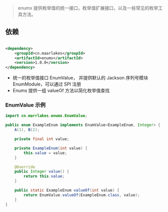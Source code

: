 > enumx 提供枚举值的统一接口，枚举值扩展接口，以及一些常见的枚举工具方法。

## 依赖

```xml

<dependency>
    <groupId>cn.maarlakes</groupId>
    <artifactId>enumx</artifactId>
    <version>1.0.0</version>
</dependency>
```

- 统一的枚举值接口 EnumValue， 并提供默认的 Jackson 序列号模块 EnumModule，可以通过 SPI 注册
- Enums 提供一组 valueOf 方法以简化枚举值查找

### EnumValue  示例

```java
import cn.marrlakes.enumx.EnumValue;

public enum ExampleEnum implements EnumValue<ExampleEnum, Integer> {
    A(1), B(2);

    private final int value;

    private ExampleEnum(int value) {
        this.value = value;
    }

    @Override
    public Integer value() {
        return this.value;
    }

    public static ExampleEnum valueOf(int value) {
        return EnumValue.valueOf(ExampleEnum.class, value);
    }
}
```
